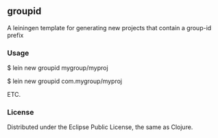 ## groupid

A leiningen template for generating new projects that contain a group-id prefix

### Usage

$ lein new groupid mygroup/myproj

$ lein new groupid com.mygroup/myproj 

 ETC.

### License

Distributed under the Eclipse Public License, the same as Clojure.
